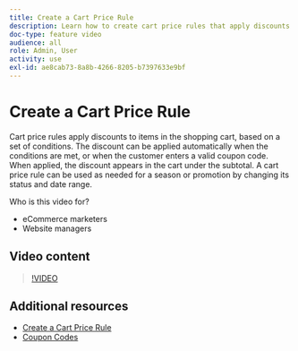 ```yaml
---
title: Create a Cart Price Rule
description: Learn how to create cart price rules that apply discounts in the shopping cart based on a set of conditions.
doc-type: feature video
audience: all
role: Admin, User
activity: use
exl-id: ae8cab73-8a8b-4266-8205-b7397633e9bf
---
```

# Create a Cart Price Rule

Cart price rules apply discounts to items in the shopping cart, based on a set of conditions. The discount can be applied automatically when the conditions are met, or when the customer enters a valid coupon code. When applied, the discount appears in the cart under the subtotal. A cart price rule can be used as needed for a season or promotion by changing its status and date range.

Who is this video for?

- eCommerce marketers
- Website managers

## Video content

>[!VIDEO](https://video.tv.adobe.com/v/343835?quality=12&learn=on)

## Additional resources

- [Create a Cart Price Rule](https://docs.magento.com/user-guide/marketing/price-rules-cart-create.html)
- [Coupon Codes](https://docs.magento.com/user-guide/marketing/price-rules-cart-coupon.html)
